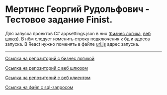 # Мертинс Георгий Рудольфович - Тестовое задание Finist.

Для запуска проектов C# appsettings.json в них ([бизнес логика](https://github.com/DaroBelli/FinistBusinessLogic/blob/master/appsettings.json), [веб шлюз](https://github.com/DaroBelli/FinistGateway/blob/master/appsettings.json)). В нём следует изменить строку подключения к бд и адреса запуска. В React нужно поменять в файле [url.js](https://github.com/DaroBelli/finist_web_client/blob/master/src/constants/url.js) адрес запуска.

---

[Ссылка на репозиторий с бизнес логикой](https://github.com/DaroBelli/FinistBusinessLogic)

[Ссылка на репозиторий с веб шлюзом](https://github.com/DaroBelli/FinistGateway)

[Ссылка на репозиторий с веб клиентом](https://github.com/DaroBelli/finist_web_client)

[Ссылка на файл с sql-запросом](https://github.com/DaroBelli/FinistBusinessLogic/blob/master/Создание%20таблицы.sql)
